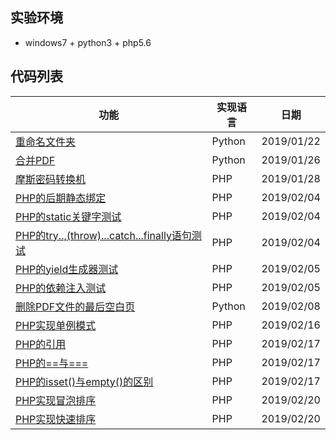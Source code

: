 ## 实验环境
* windows7 + python3 + php5.6

## 代码列表

|功能|实现语言|日期|
|---|---|---|
|<a href="https://github.com/hhe0/tools-daily/blob/master/20190122/rename-directory.py">重命名文件夹</a>|Python|2019/01/22|
|<a href="https://github.com/hhe0/tools-daily/blob/master/20190126/pdf-count.py">合并PDF</a>|Python|2019/01/26|
|<a href="https://github.com/hhe0/tools-daily/blob/master/20190128/MorseCode.php">摩斯密码转换机</a>|PHP|2019/01/28|
|<a href="https://github.com/hhe0/tools-daily/blob/master/20190204/foraward-static-call.php">PHP的后期静态绑定</a>|PHP|2019/02/04|
|<a href="https://github.com/hhe0/tools-daily/blob/master/20190204/static.php">PHP的static关键字测试</a>|PHP|2019/02/04|
|<a href="https://github.com/hhe0/tools-daily/blob/master/20190204/try.php">PHP的try..,(throw)...catch...finally语句测试</a>|PHP|2019/02/04|
|<a href="https://github.com/hhe0/tools-daily/blob/master/20190205/yield.php">PHP的yield生成器测试</a>|PHP|2019/02/05|
|<a href="https://github.com/hhe0/tools-daily/blob/master/20190205/container.php">PHP的依赖注入测试</a>|PHP|2019/02/05|
|<a href="https://github.com/hhe0/tools-daily/blob/master/20190208/modify-pdf.py">删除PDF文件的最后空白页</a>|Python|2019/02/08|
|<a href="https://github.com/hhe0/tools-daily/blob/master/20190216/singleton-pattern.php">PHP实现单例模式</a>|PHP|2019/02/16|
|<a href="https://github.com/hhe0/tools-daily/blob/master/20190217/reference.php">PHP的引用</a>|PHP|2019/02/17|
|<a href="https://github.com/hhe0/tools-daily/blob/master/20190217/equal.php">PHP的==与===</a>|PHP|2019/02/17|
|<a href="https://github.com/hhe0/tools-daily/blob/master/20190217/empty.php">PHP的isset()与empty()的区别</a>|PHP|2019/02/17|
|<a href="https://github.com/hhe0/tools-daily/blob/master/20190220/bubble-sort.php">PHP实现冒泡排序</a>|PHP|2019/02/20|
|<a href="https://github.com/hhe0/tools-daily/blob/master/20190220/quick-sort.php">PHP实现快速排序</a>|PHP|2019/02/20|